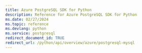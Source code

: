 ```yaml
---
title: Azure PostgreSQL SDK for Python
description: Reference for Azure PostgreSQL SDK for Python
ms.date: 02/27/2024
ms.topic: reference
ms.devlang: python
ms.service: postgresql
redirect_document_id: TRUE
redirect_url: /python/api/overview/azure/postgresql-mysql
---
```

